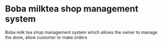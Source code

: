 # **Boba milktea shop management system**

Boba milk tea shop management system which allows the owner to manage the store, allow customer to make orders
